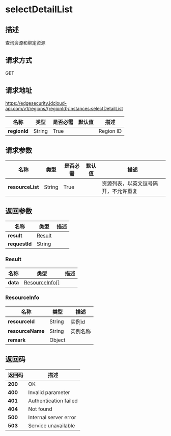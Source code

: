 # selectDetailList


## 描述
查询资源和绑定资源

## 请求方式
GET

## 请求地址
https://edgesecurity.jdcloud-api.com/v1/regions/{regionId}/instances:selectDetailList

|名称|类型|是否必需|默认值|描述|
|---|---|---|---|---|
|**regionId**|String|True| |Region ID|

## 请求参数
|名称|类型|是否必需|默认值|描述|
|---|---|---|---|---|
|**resourceList**|String|True| |资源列表，以英文逗号隔开，不允许重复|


## 返回参数
|名称|类型|描述|
|---|---|---|
|**result**|[Result](#result)| |
|**requestId**|String| |

### <div id="result">Result</div>
|名称|类型|描述|
|---|---|---|
|**data**|[ResourceInfo[]](#resourceinfo)| |
### <div id="resourceinfo">ResourceInfo</div>
|名称|类型|描述|
|---|---|---|
|**resourceId**|String|实例id|
|**resourceName**|String|实例名称|
|**remark**|Object| |

## 返回码
|返回码|描述|
|---|---|
|**200**|OK|
|**400**|Invalid parameter|
|**401**|Authentication failed|
|**404**|Not found|
|**500**|Internal server error|
|**503**|Service unavailable|
